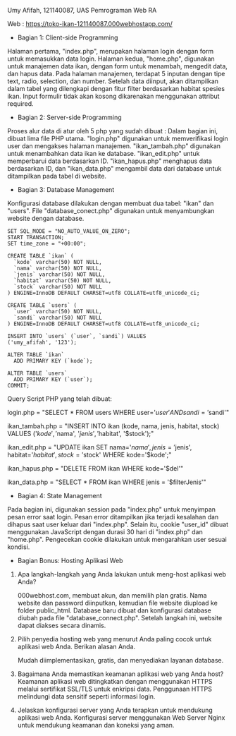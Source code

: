 Umy Afifah, 121140087,
UAS Pemrograman Web RA

Web : https://toko-ikan-121140087.000webhostapp.com/

- Bagian 1: Client-side Programming

Halaman pertama, "index.php", merupakan halaman login dengan form untuk memasukkan data login. Halaman kedua, "home.php", digunakan untuk manajemen data ikan, dengan form untuk menambah, mengedit data, dan hapus data. Pada halaman manajemen, terdapat 5 inputan dengan tipe text, radio, selection, dan number. Setelah data diinput, akan ditampilkan dalam tabel yang dilengkapi dengan fitur filter berdasarkan habitat spesies ikan. Input formulir tidak akan kosong dikarenakan menggunakan attribut required.

- Bagian 2: Server-side Programming

Proses alur data di atur oleh 5 php yang sudah dibuat :
Dalam bagian ini, dibuat lima file PHP utama. "login.php" digunakan untuk memverifikasi login user dan mengakses halaman manajemen. "ikan_tambah.php" digunakan untuk menambahkan data ikan ke database. "ikan_edit.php" untuk memperbarui data berdasarkan ID. "ikan_hapus.php" menghapus data berdasarkan ID, dan "ikan_data.php" mengambil data dari database untuk ditampilkan pada tabel di website.

- Bagian 3: Database Management

Konfigurasi database dilakukan dengan membuat dua tabel: "ikan" dan "users". File "database_conect.php" digunakan untuk menyambungkan website dengan database.

```
SET SQL_MODE = "NO_AUTO_VALUE_ON_ZERO";
START TRANSACTION;
SET time_zone = "+00:00";

CREATE TABLE `ikan` (
  `kode` varchar(50) NOT NULL,
  `nama` varchar(50) NOT NULL,
  `jenis` varchar(50) NOT NULL,
  `habitat` varchar(50) NOT NULL,
  `stock` varchar(50) NOT NULL
) ENGINE=InnoDB DEFAULT CHARSET=utf8 COLLATE=utf8_unicode_ci;

CREATE TABLE `users` (
  `user` varchar(50) NOT NULL,
  `sandi` varchar(50) NOT NULL
) ENGINE=InnoDB DEFAULT CHARSET=utf8 COLLATE=utf8_unicode_ci;

INSERT INTO `users` (`user`, `sandi`) VALUES
('umy_afifah', '123');

ALTER TABLE `ikan`
  ADD PRIMARY KEY (`kode`);

ALTER TABLE `users`
  ADD PRIMARY KEY (`user`);
COMMIT;
```

Query Script PHP yang telah dibuat:

login.php = "SELECT \* FROM users WHERE user='$user' AND sandi='$sandi'"

ikan_tambah.php = "INSERT INTO ikan (kode, nama, jenis, habitat, stock) VALUES ('$kode', '$nama', '$jenis', '$habitat', '$stock');"

ikan_edit.php = "UPDATE ikan SET nama='$nama', jenis='$jenis',
habitat='$habitat', stock='$stock' WHERE kode='$kode';"

ikan_hapus.php = "DELETE FROM ikan WHERE kode='$del'"

ikan_data.php = "SELECT * FROM ikan WHERE jenis = '$filterJenis'"

- Bagian 4: State Management

Pada bagian ini, digunakan session pada "index.php" untuk menyimpan pesan error saat login. Pesan error ditampilkan jika terjadi kesalahan dan dihapus saat user keluar dari "index.php". Selain itu, cookie "user_id" dibuat menggunakan JavaScript dengan durasi 30 hari di "index.php" dan "home.php". Pengecekan cookie dilakukan untuk mengarahkan user sesuai kondisi.

- Bagian Bonus: Hosting Aplikasi Web

1. Apa langkah-langkah yang Anda lakukan untuk meng-host aplikasi web Anda?

   000webhost.com, membuat akun, dan memilih plan gratis. Nama website dan password diinputkan, kemudian file website diupload ke folder public_html. Database baru dibuat dan konfigurasi database diubah pada file "database_connect.php". Setelah langkah ini, website dapat diakses secara dinamis.

2. Pilih penyedia hosting web yang menurut Anda paling cocok untuk aplikasi web Anda. Berikan alasan Anda.

   Mudah diimplementasikan, gratis, dan menyediakan layanan database.

3. Bagaimana Anda memastikan keamanan aplikasi web yang Anda host?
   Keamanan aplikasi web ditingkatkan dengan menggunakan HTTPS melalui sertifikat SSL/TLS untuk enkripsi data. Penggunaan HTTPS melindungi data sensitif seperti informasi login.

4. Jelaskan konfigurasi server yang Anda terapkan untuk mendukung aplikasi web Anda.
   Konfigurasi server menggunakan Web Server Nginx untuk mendukung keamanan dan koneksi yang aman.
